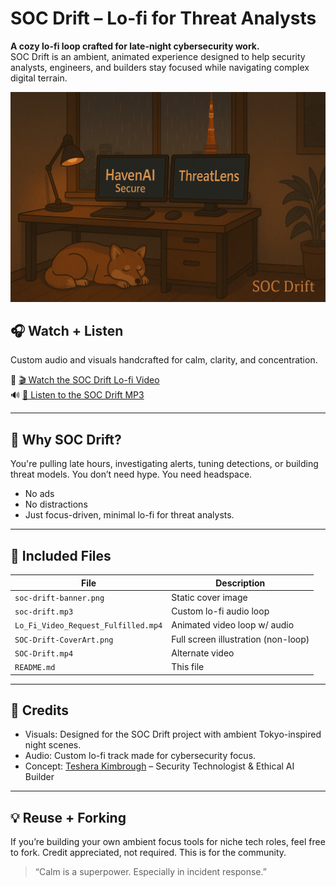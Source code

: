 # SOC Drift – Lo-fi for Threat Analysts

**A cozy lo-fi loop crafted for late-night cybersecurity work.**  
SOC Drift is an ambient, animated experience designed to help security analysts, engineers, and builders stay focused while navigating complex digital terrain.

![SOC Drift Banner](soc-drift-banner.png)

## 🎧 Watch + Listen  
Custom audio and visuals handcrafted for calm, clarity, and concentration.

🔗 [🎬 Watch the SOC Drift Lo-fi Video](Lo_Fi_Video_Request_Fulfilled.mp4)  
🔊 [🎵 Listen to the SOC Drift MP3](soc-drift.mp3)

---

## 🌙 Why SOC Drift?

You're pulling late hours, investigating alerts, tuning detections, or building threat models. You don’t need hype. You need headspace.

- No ads  
- No distractions  
- Just focus-driven, minimal lo-fi for threat analysts.

---

## 📁 Included Files

| File                      | Description                                |
|---------------------------|--------------------------------------------|
| `soc-drift-banner.png`    | Static cover image                         |
| `soc-drift.mp3`           | Custom lo-fi audio loop                    |
| `Lo_Fi_Video_Request_Fulfilled.mp4` | Animated video loop w/ audio         |
| `SOC-Drift-CoverArt.png`  | Full screen illustration (non-loop)        |
| `SOC-Drift.mp4`           | Alternate video                            |
| `README.md`               | This file                                  |

---

## 🐾 Credits

- Visuals: Designed for the SOC Drift project with ambient Tokyo-inspired night scenes.
- Audio: Custom lo-fi track made for cybersecurity focus.
- Concept: [Teshera Kimbrough](https://tesherakimbrough.dev) – Security Technologist & Ethical AI Builder

---

## 💡 Reuse + Forking

If you’re building your own ambient focus tools for niche tech roles, feel free to fork. Credit appreciated, not required. This is for the community.

> “Calm is a superpower. Especially in incident response.”

